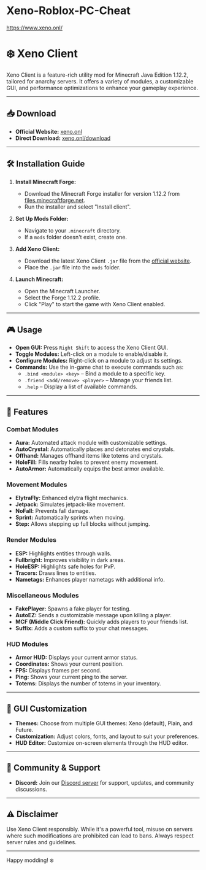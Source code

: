 # Xeno-Roblox-PC-Cheat
https://www.xeno.onl/


# ❄️ Xeno Client

Xeno Client is a feature-rich utility mod for Minecraft Java Edition 1.12.2, tailored for anarchy servers. It offers a variety of modules, a customizable GUI, and performance optimizations to enhance your gameplay experience.

---

## 📥 Download

- **Official Website:** [xeno.onl](https://www.xeno.onl/)
- **Direct Download:** [xeno.onl/download](https://www.xeno.onl/download)

---

## 🛠️ Installation Guide

1. **Install Minecraft Forge:**
   - Download the Minecraft Forge installer for version 1.12.2 from [files.minecraftforge.net](https://files.minecraftforge.net/).
   - Run the installer and select "Install client".

2. **Set Up Mods Folder:**
   - Navigate to your `.minecraft` directory.
   - If a `mods` folder doesn't exist, create one.

3. **Add Xeno Client:**
   - Download the latest Xeno Client `.jar` file from the [official website](https://www.xeno.onl/download).
   - Place the `.jar` file into the `mods` folder.

4. **Launch Minecraft:**
   - Open the Minecraft Launcher.
   - Select the Forge 1.12.2 profile.
   - Click "Play" to start the game with Xeno Client enabled.

---

## 🎮 Usage

- **Open GUI:** Press `Right Shift` to access the Xeno Client GUI.
- **Toggle Modules:** Left-click on a module to enable/disable it.
- **Configure Modules:** Right-click on a module to adjust its settings.
- **Commands:** Use the in-game chat to execute commands such as:
  - `.bind <module> <key>` – Bind a module to a specific key.
  - `.friend <add/remove> <player>` – Manage your friends list.
  - `.help` – Display a list of available commands.

---

## 🔧 Features

### Combat Modules

- **Aura:** Automated attack module with customizable settings.
- **AutoCrystal:** Automatically places and detonates end crystals.
- **Offhand:** Manages offhand items like totems and crystals.
- **HoleFill:** Fills nearby holes to prevent enemy movement.
- **AutoArmor:** Automatically equips the best armor available.

### Movement Modules

- **ElytraFly:** Enhanced elytra flight mechanics.
- **Jetpack:** Simulates jetpack-like movement.
- **NoFall:** Prevents fall damage.
- **Sprint:** Automatically sprints when moving.
- **Step:** Allows stepping up full blocks without jumping.

### Render Modules

- **ESP:** Highlights entities through walls.
- **Fullbright:** Improves visibility in dark areas.
- **HoleESP:** Highlights safe holes for PvP.
- **Tracers:** Draws lines to entities.
- **Nametags:** Enhances player nametags with additional info.

### Miscellaneous Modules

- **FakePlayer:** Spawns a fake player for testing.
- **AutoEZ:** Sends a customizable message upon killing a player.
- **MCF (Middle Click Friend):** Quickly adds players to your friends list.
- **Suffix:** Adds a custom suffix to your chat messages.

### HUD Modules

- **Armor HUD:** Displays your current armor status.
- **Coordinates:** Shows your current position.
- **FPS:** Displays frames per second.
- **Ping:** Shows your current ping to the server.
- **Totems:** Displays the number of totems in your inventory.

---

## 🎨 GUI Customization

- **Themes:** Choose from multiple GUI themes: Xeno (default), Plain, and Future.
- **Customization:** Adjust colors, fonts, and layout to suit your preferences.
- **HUD Editor:** Customize on-screen elements through the HUD editor.

---

## 🤝 Community & Support

- **Discord:** Join our [Discord server](https://discord.gg/xeno-now) for support, updates, and community discussions.

---

## ⚠️ Disclaimer

Use Xeno Client responsibly. While it's a powerful tool, misuse on servers where such modifications are prohibited can lead to bans. Always respect server rules and guidelines.

---

Happy modding! ❄️
